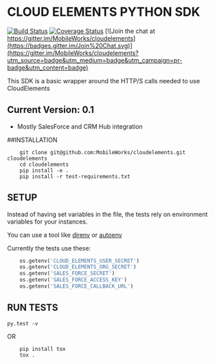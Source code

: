 CLOUD ELEMENTS PYTHON SDK 
==========================

[![Build Status](https://travis-ci.org/MobileWorks/cloudelements.svg)](https://travis-ci.org/MobileWorks/cloudelements) [![Coverage Status](https://coveralls.io/repos/MobileWorks/cloudelements/badge.svg?branch=master)](https://coveralls.io/r/MobileWorks/cloudelements?branch=master) [![Join the chat at https://gitter.im/MobileWorks/cloudelements](https://badges.gitter.im/Join%20Chat.svg)](https://gitter.im/MobileWorks/cloudelements?utm_source=badge&utm_medium=badge&utm_campaign=pr-badge&utm_content=badge)

This SDK is a basic wrapper around the HTTP/S calls needed to use CloudElements

Current Version: 0.1
------
* Mostly SalesForce and CRM Hub integration


##INSTALLATION
```shell
    git clone git@github.com:MobileWorks/cloudelements.git cloudelements
    cd cloudelements
    pip install -e .
    pip install -r test-requirements.txt
```

## SETUP
Instead of having set variables in the file, the tests rely on environment variables for your instances.

You can use a tool like [direnv](https://github.com/zimbatm/direnv/) or [autoenv](https://github.com/kennethreitz/autoenv)

Currently the tests use these:

```python
    os.getenv('CLOUD_ELEMENTS_USER_SECRET')
    os.getenv('CLOUD_ELEMENTS_ORG_SECRET')
    os.getenv('SALES_FORCE_SECRET')
    os.getenv('SALES_FORCE_ACCESS_KEY')
    os.getenv('SALES_FORCE_CALLBACK_URL')
```
## RUN TESTS
``` py.test -v ```

OR

```shell
    pip install tox
    tox .
```

